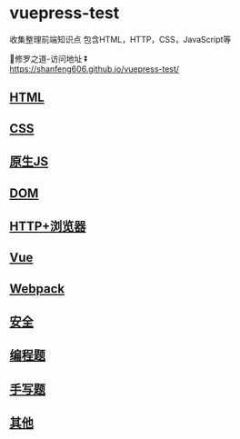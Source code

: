 # vuepress-test
收集整理前端知识点 包含HTML，HTTP，CSS，JavaScript等   
   
💪修罗之道-访问地址 ⏬  
https://shanfeng606.github.io/vuepress-test/


## [HTML](./HTML.md)
## [CSS](./CSS.md)
## [原生JS](./原生JS.md)
## [DOM](./DOM.md)
## [HTTP+浏览器](./HTTP+浏览器.md)
## [Vue](./Vue.md)
## [Webpack](./Webpack.md)
## [安全](./安全.md)
## [编程题](./编程题.md)
## [手写题](./手写题.md)
## [其他](./其他.md)
